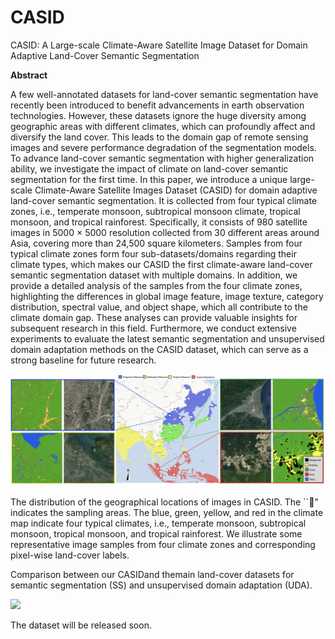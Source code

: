 # CASID

CASID: A Large-scale Climate-Aware Satellite Image Dataset for Domain Adaptive Land-Cover Semantic Segmentation



**Abstract**

A few well-annotated datasets for land-cover semantic segmentation have recently been introduced to benefit advancements in earth observation technologies.
However, these datasets ignore the huge diversity among geographic areas with different climates, which can profoundly affect and diversify the land cover. 
This leads to the domain gap of remote sensing images and severe performance degradation of the segmentation models.
To advance land-cover semantic segmentation with higher generalization ability,  we investigate the impact of climate on land-cover semantic segmentation for the first time.
In this paper, we introduce a unique large-scale Climate-Aware Satellite Images Dataset (CASID) for domain adaptive land-cover semantic segmentation.
It is collected from four typical climate zones, i.e., temperate monsoon, subtropical monsoon climate, tropical monsoon, and tropical rainforest.
Specifically, it consists of 980 satellite images in 5000 $\times$ 5000 resolution collected from 30 different areas around Asia, covering more than 24,500 square kilometers.
Samples from four typical climate zones form four sub-datasets/domains regarding their climate types, which makes our CASID the first climate-aware land-cover semantic segmentation dataset with multiple domains.
In addition, we provide a detailed analysis of the samples from the four climate zones, highlighting the differences in global image feature, image texture, category distribution, spectral value, and object shape, which all contribute to the climate domain gap. These analyses can provide valuable insights for subsequent research in this field.
Furthermore, we conduct extensive experiments to evaluate the latest semantic segmentation and unsupervised domain adaptation methods on the CASID dataset, which can serve as a strong baseline for future research.



<img src="https://github.com/Linwei-Chen/CASID/blob/main/static/dataset_overview.png" width="1024px">

The distribution of the geographical locations of images in CASID. 
The ``” indicates the sampling areas.
The blue, green, yellow, and red in the climate map indicate four typical climates, i.e., temperate monsoon, subtropical monsoon, tropical monsoon, and tropical rainforest.
We illustrate some representative image samples from four climate zones and corresponding pixel-wise land-cover labels.



Comparison between our CASIDand themain land-cover datasets for semantic segmentation (SS) and unsupervised domain adaptation (UDA).

<img src="https://github.com/Linwei-Chen/CASID/tree/main/static/dataset_comparison.png" width="1024px">



The dataset will be released soon.